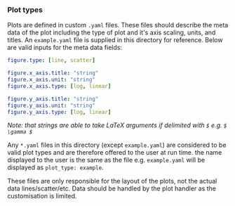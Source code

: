 ### Plot types
Plots are defined in custom `.yaml` files. These files should describe the meta data of the plot
including the type of plot and it's axis scaling, units, and titles. An `example.yaml` file is 
supplied in this directory for reference.
Below are valid inputs for the meta data fields:
```yaml
figure.type: [line, scatter]

figure.x_axis.title: "string"
figure.x_axis.unit: "string"
figure.x_axis.type: [log, linear]

figure.y_axis.title: "string"
figure.y_axis.unit: "string"
figure.y_axis.type: [log, linear]
```

*Note: that strings are able to take LaTeX arguments if delimited with `$` e.g. `$ \gamma $`*

Any `*.yaml` files in this directory (except `example.yaml`) are considered to be valid 
plot types and are therefore offered to the user at run time. the name displayed to the user is the 
same as the file e.g. `example.yaml` will be displayed as `plot_type: example`.

These files are only responsible for the layout of the plots, not the actual data lines/scatter/etc.
Data should be handled by the plot handler as the customisation is limited.
